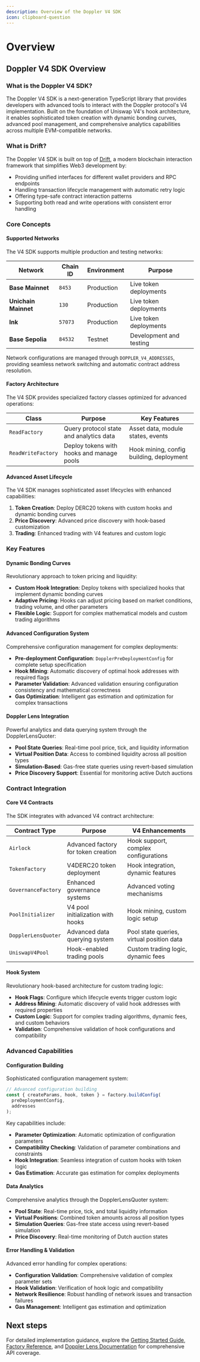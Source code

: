 ```yaml
---
description: Overview of the Doppler V4 SDK
icon: clipboard-question
---
```


# Overview

## Doppler V4 SDK Overview

### What is the Doppler V4 SDK?

The Doppler V4 SDK is a next-generation TypeScript library that provides developers with advanced tools to interact with the Doppler protocol's V4 implementation. Built on the foundation of Uniswap V4's hook architecture, it enables sophisticated token creation with dynamic bonding curves, advanced pool management, and comprehensive analytics capabilities across multiple EVM-compatible networks.

### What is Drift?

The Doppler V4 SDK is built on top of [Drift](https://delvtech.github.io/drift/), a modern blockchain interaction framework that simplifies Web3 development by:

* Providing unified interfaces for different wallet providers and RPC endpoints
* Handling transaction lifecycle management with automatic retry logic
* Offering type-safe contract interaction patterns
* Supporting both read and write operations with consistent error handling

### Core Concepts

#### Supported Networks

The V4 SDK supports multiple production and testing networks:

| Network              | Chain ID | Environment | Purpose                       |
| -------------------- | -------- | ----------- | ----------------------------- |
| **Base Mainnet**     | `8453`   | Production  | Live token deployments        |
| **Unichain Mainnet** | `130`    | Production  | Live token deployments        |
| **Ink**              | `57073`  | Production  | Live token deployments        |
| **Base Sepolia**     | `84532`  | Testnet     | Development and testing       |

Network configurations are managed through `DOPPLER_V4_ADDRESSES`, providing seamless network switching and automatic contract address resolution.

#### Factory Architecture

The V4 SDK provides specialized factory classes optimized for advanced operations:

| Class              | Purpose                                   | Key Features                             |
| ------------------ | ----------------------------------------- | ---------------------------------------- |
| `ReadFactory`      | Query protocol state and analytics data   | Asset data, module states, events        |
| `ReadWriteFactory` | Deploy tokens with hooks and manage pools | Hook mining, config building, deployment |

#### Advanced Asset Lifecycle

The V4 SDK manages sophisticated asset lifecycles with enhanced capabilities:

1. **Token Creation**: Deploy DERC20 tokens with custom hooks and dynamic bonding curves
2. **Price Discovery**: Advanced price discovery with hook-based customization
3. **Trading**: Enhanced trading with V4 features and custom logic

### Key Features

#### Dynamic Bonding Curves

Revolutionary approach to token pricing and liquidity:

* **Custom Hook Integration**: Deploy tokens with specialized hooks that implement dynamic bonding curves
* **Adaptive Pricing**: Hooks can adjust pricing based on market conditions, trading volume, and other parameters
* **Flexible Logic**: Support for complex mathematical models and custom trading algorithms

#### Advanced Configuration System

Comprehensive configuration management for complex deployments:

* **Pre-deployment Configuration**: `DopplerPreDeploymentConfig` for complete setup specification
* **Hook Mining**: Automatic discovery of optimal hook addresses with required flags
* **Parameter Validation**: Advanced validation ensuring configuration consistency and mathematical correctness
* **Gas Optimization**: Intelligent gas estimation and optimization for complex transactions

#### Doppler Lens Integration

Powerful analytics and data querying system through the DopplerLensQuoter:

* **Pool State Queries**: Real-time pool price, tick, and liquidity information
* **Virtual Position Data**: Access to combined liquidity across all position types
* **Simulation-Based**: Gas-free state queries using revert-based simulation
* **Price Discovery Support**: Essential for monitoring active Dutch auctions

### Contract Integration

#### Core V4 Contracts

The SDK integrates with advanced V4 contract architecture:

| Contract Type       | Purpose                             | V4 Enhancements                           |
| ------------------- | ----------------------------------- | ----------------------------------------- |
| `Airlock`           | Advanced factory for token creation | Hook support, complex configurations      |
| `TokenFactory`      | V4DERC20 token deployment           | Hook integration, dynamic features        |
| `GovernanceFactory` | Enhanced governance systems         | Advanced voting mechanisms                |
| `PoolInitializer`   | V4 pool initialization with hooks   | Hook mining, custom logic setup           |
| `DopplerLensQuoter` | Advanced data querying system       | Pool state queries, virtual position data |
| `UniswapV4Pool`     | Hook-enabled trading pools          | Custom trading logic, dynamic fees        |

#### Hook System

Revolutionary hook-based architecture for custom trading logic:

* **Hook Flags**: Configure which lifecycle events trigger custom logic
* **Address Mining**: Automatic discovery of valid hook addresses with required properties
* **Custom Logic**: Support for complex trading algorithms, dynamic fees, and custom behaviors
* **Validation**: Comprehensive validation of hook configurations and compatibility

### Advanced Capabilities

#### Configuration Building

Sophisticated configuration management system:

```typescript
// Advanced configuration building
const { createParams, hook, token } = factory.buildConfig(
  preDeploymentConfig, 
  addresses
);
```

Key capabilities include:

* **Parameter Optimization**: Automatic optimization of configuration parameters
* **Compatibility Checking**: Validation of parameter combinations and constraints
* **Hook Integration**: Seamless integration of custom hooks with token logic
* **Gas Estimation**: Accurate gas estimation for complex deployments

#### Data Analytics

Comprehensive analytics through the DopplerLensQuoter system:

* **Pool State**: Real-time price, tick, and total liquidity information
* **Virtual Positions**: Combined token amounts across all position types
* **Simulation Queries**: Gas-free state access using revert-based simulation
* **Price Discovery**: Real-time monitoring of Dutch auction states

#### Error Handling & Validation

Advanced error handling for complex operations:

* **Configuration Validation**: Comprehensive validation of complex parameter sets
* **Hook Validation**: Verification of hook logic and compatibility
* **Network Resilience**: Robust handling of network issues and transaction failures
* **Gas Management**: Intelligent gas estimation and optimization

## Next steps

For detailed implementation guidance, explore the [Getting Started Guide](getting-started.md), [Factory Reference](factory.md), and [Doppler Lens Documentation](lens.md) for comprehensive API coverage.
